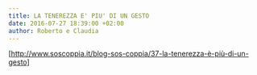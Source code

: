 ```yaml
---
title: LA TENEREZZA E' PIU' DI UN GESTO
date: 2016-07-27 18:39:00 +02:00
author: Roberto e Claudia
---
```


[http://www.soscoppia.it/blog-sos-coppia/37-la-tenerezza-è-più-di-un-gesto]